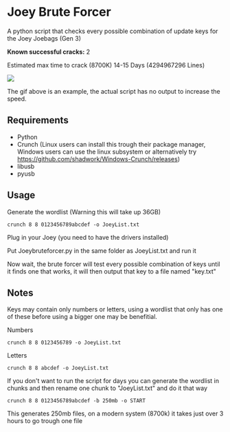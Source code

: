 # Joey Brute Forcer

A python script that checks every possible combination of update keys for the Joey Joebags (Gen 3)

**Known successful cracks:** 2

Estimated max time to crack (8700K) 14-15 Days (4294967296 Lines)

![](https://i.gyazo.com/bbdd483fe5b5b68ac6b06fbd916a379d.gif)

The gif above is an example, the actual script has no output to increase the speed.

## Requirements

- Python
- Crunch (Linux users can install this trough their package manager, Windows users can use the linux subsystem or alternatively try https://github.com/shadwork/Windows-Crunch/releases)
- libusb
- pyusb

## Usage

Generate the wordlist (Warning this will take up 36GB)
```
crunch 8 8 0123456789abcdef -o JoeyList.txt 
```

Plug in your Joey (you need to have the drivers installed)

Put Joeybruteforcer.py in the same folder as JoeyList.txt and run it

Now wait, the brute forcer will test every possible combination of keys until it finds one that works, it will then output that key to a file named "key.txt"


## Notes

Keys may contain only numbers or letters, using a wordlist that only has one of these before using a bigger one may be benefitial.

Numbers
```
crunch 8 8 0123456789 -o JoeyList.txt 
```

Letters
```
crunch 8 8 abcdef -o JoeyList.txt 
```

If you don't want to run the script for days you can generate the wordlist in chunks and then rename one chunk to "JoeyList.txt" and do it that way
```
crunch 8 8 0123456789abcdef -b 250mb -o START
```
This generates 250mb files, on a modern system (8700k) it takes just over 3 hours to go trough one file
